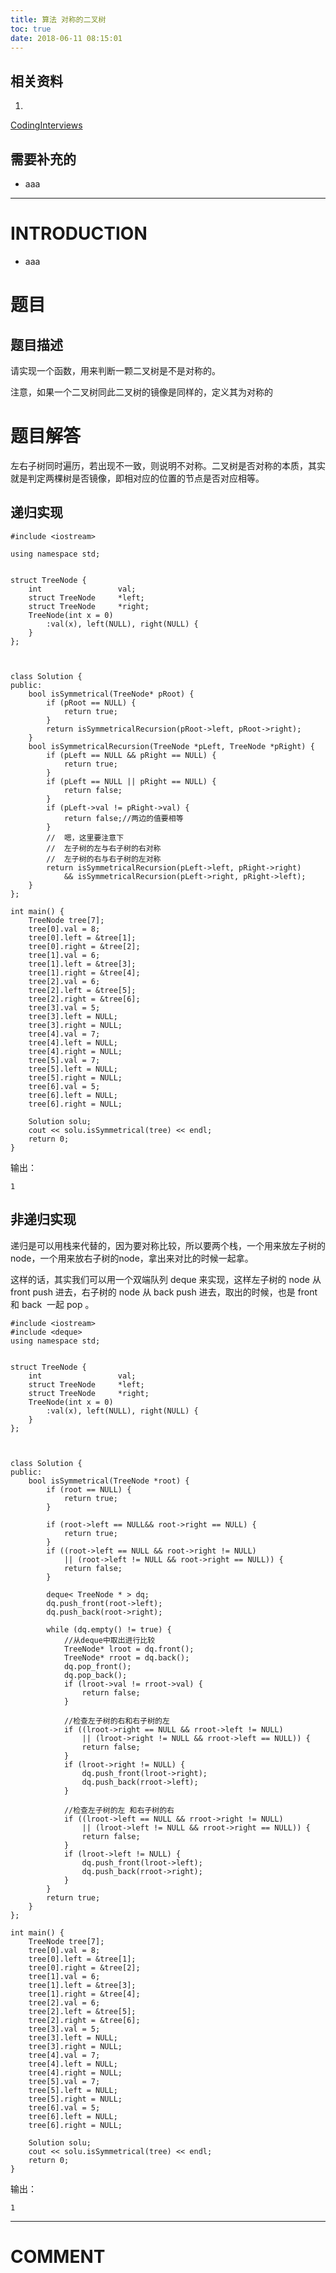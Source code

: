 ```yaml
---
title: 算法 对称的二叉树
toc: true
date: 2018-06-11 08:15:01
---
```



## 相关资料






  1.


[CodingInterviews](https://github.com/gatieme/CodingInterviews)







## 需要补充的






  * aaa





* * *





# INTRODUCTION






  * aaa





# 题目




## **题目描述**


请实现一个函数，用来判断一颗二叉树是不是对称的。

注意，如果一个二叉树同此二叉树的镜像是同样的，定义其为对称的


##




# 题目解答


左右子树同时遍历，若出现不一致，则说明不对称。二叉树是否对称的本质，其实就是判定两棵树是否镜像，即相对应的位置的节点是否对应相等。


## 递归实现




    #include <iostream>

    using namespace std;


    struct TreeNode {
        int                 val;
        struct TreeNode     *left;
        struct TreeNode     *right;
        TreeNode(int x = 0)
            :val(x), left(NULL), right(NULL) {
        }
    };



    class Solution {
    public:
        bool isSymmetrical(TreeNode* pRoot) {
            if (pRoot == NULL) {
                return true;
            }
            return isSymmetricalRecursion(pRoot->left, pRoot->right);
        }
        bool isSymmetricalRecursion(TreeNode *pLeft, TreeNode *pRight) {
            if (pLeft == NULL && pRight == NULL) {
                return true;
            }
            if (pLeft == NULL || pRight == NULL) {
                return false;
            }
            if (pLeft->val != pRight->val) {
                return false;//两边的值要相等
            }
            //  嗯，这里要注意下
            //  左子树的左与右子树的右对称
            //  左子树的右与右子树的左对称
            return isSymmetricalRecursion(pLeft->left, pRight->right)
                && isSymmetricalRecursion(pLeft->right, pRight->left);
        }
    };

    int main() {
        TreeNode tree[7];
        tree[0].val = 8;
        tree[0].left = &tree[1];
        tree[0].right = &tree[2];
        tree[1].val = 6;
        tree[1].left = &tree[3];
        tree[1].right = &tree[4];
        tree[2].val = 6;
        tree[2].left = &tree[5];
        tree[2].right = &tree[6];
        tree[3].val = 5;
        tree[3].left = NULL;
        tree[3].right = NULL;
        tree[4].val = 7;
        tree[4].left = NULL;
        tree[4].right = NULL;
        tree[5].val = 7;
        tree[5].left = NULL;
        tree[5].right = NULL;
        tree[6].val = 5;
        tree[6].left = NULL;
        tree[6].right = NULL;

        Solution solu;
        cout << solu.isSymmetrical(tree) << endl;
        return 0;
    }


输出：


    1




## 非递归实现


递归是可以用栈来代替的，因为要对称比较，所以要两个栈，一个用来放左子树的node，一个用来放右子树的node，拿出来对比的时候一起拿。

这样的话，其实我们可以用一个双端队列 deque 来实现，这样左子树的 node 从 front push 进去，右子树的 node 从 back push 进去，取出的时候，也是 front 和 back  一起 pop 。


    #include <iostream>
    #include <deque>
    using namespace std;


    struct TreeNode {
        int                 val;
        struct TreeNode     *left;
        struct TreeNode     *right;
        TreeNode(int x = 0)
            :val(x), left(NULL), right(NULL) {
        }
    };



    class Solution {
    public:
        bool isSymmetrical(TreeNode *root) {
            if (root == NULL) {
                return true;
            }

            if (root->left == NULL&& root->right == NULL) {
                return true;
            }
            if ((root->left == NULL && root->right != NULL)
                || (root->left != NULL && root->right == NULL)) {
                return false;
            }

            deque< TreeNode * > dq;
            dq.push_front(root->left);
            dq.push_back(root->right);

            while (dq.empty() != true) {
                //从deque中取出进行比较
                TreeNode* lroot = dq.front();
                TreeNode* rroot = dq.back();
                dq.pop_front();
                dq.pop_back();
                if (lroot->val != rroot->val) {
                    return false;
                }

                //检查左子树的右和右子树的左
                if ((lroot->right == NULL && rroot->left != NULL)
                    || (lroot->right != NULL && rroot->left == NULL)) {
                    return false;
                }
                if (lroot->right != NULL) {
                    dq.push_front(lroot->right);
                    dq.push_back(rroot->left);
                }

                //检查左子树的左 和右子树的右
                if ((lroot->left == NULL && rroot->right != NULL)
                    || (lroot->left != NULL && rroot->right == NULL)) {
                    return false;
                }
                if (lroot->left != NULL) {
                    dq.push_front(lroot->left);
                    dq.push_back(rroot->right);
                }
            }
            return true;
        }
    };

    int main() {
        TreeNode tree[7];
        tree[0].val = 8;
        tree[0].left = &tree[1];
        tree[0].right = &tree[2];
        tree[1].val = 6;
        tree[1].left = &tree[3];
        tree[1].right = &tree[4];
        tree[2].val = 6;
        tree[2].left = &tree[5];
        tree[2].right = &tree[6];
        tree[3].val = 5;
        tree[3].left = NULL;
        tree[3].right = NULL;
        tree[4].val = 7;
        tree[4].left = NULL;
        tree[4].right = NULL;
        tree[5].val = 7;
        tree[5].left = NULL;
        tree[5].right = NULL;
        tree[6].val = 5;
        tree[6].left = NULL;
        tree[6].right = NULL;

        Solution solu;
        cout << solu.isSymmetrical(tree) << endl;
        return 0;
    }


输出：


    1








* * *





# COMMENT

